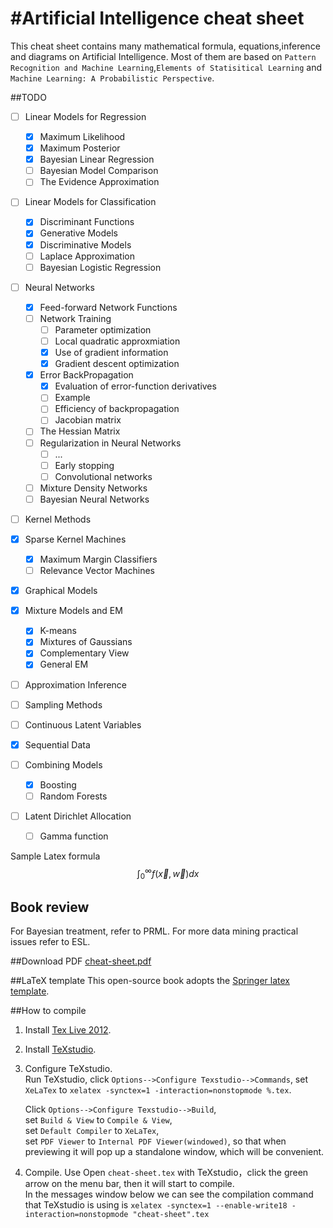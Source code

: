 #Artificial Intelligence cheat sheet
===================================

This cheat sheet contains many mathematical formula, equations,inference and diagrams on Artificial Intelligence.
Most of them are based on `Pattern Recognition and Machine Learning`,`Elements of Statisitical Learning` and `Machine Learning: A Probabilistic Perspective`.


##TODO
- [ ] Linear Models for Regression
  - [x] Maximum Likelihood
  - [x] Maximum Posterior
  - [x] Bayesian Linear Regression
  - [ ] Bayesian Model Comparison
  - [ ] The Evidence Approximation

- [ ] Linear Models for Classification
  - [x] Discriminant Functions
  - [x] Generative Models
  - [x] Discriminative Models
  - [ ] Laplace Approximation
  - [ ] Bayesian Logistic Regression

- [ ] Neural Networks
  - [x] Feed-forward Network Functions
  - [ ] Network Training 
    - [ ] Parameter optimization
    - [ ] Local quadratic approxmiation
    - [x] Use of gradient information
    - [x] Gradient descent optimization
  - [x] Error BackPropagation
    - [x] Evaluation of error-function derivatives
    - [ ] Example
    - [ ] Efficiency of backpropagation
    - [ ] Jacobian matrix
  - [ ] The Hessian Matrix
  - [ ] Regularization in Neural Networks
    - [ ] ...
    - [ ] Early stopping
    - [ ] Convolutional networks
  - [ ] Mixture Density Networks
  - [ ] Bayesian Neural Networks

- [ ] Kernel Methods

- [x] Sparse Kernel Machines
  - [x] Maximum Margin Classifiers
  - [ ] Relevance Vector Machines

- [x] Graphical Models

- [x] Mixture Models and EM
  - [x] K-means
  - [x] Mixtures of Gaussians
  - [x] Complementary View
  - [x] General EM

- [ ] Approximation Inference

- [ ] Sampling Methods

- [ ] Continuous Latent Variables

- [x] Sequential Data

- [ ] Combining Models
  - [x] Boosting
  - [ ] Random Forests

- [ ] Latent Dirichlet Allocation
  - [ ] Gamma function

Sample Latex formula $$\int_{0}^{\infty}f(\vec{x},\vec{w})dx$$

## Book review
For Bayesian treatment, refer to PRML. For more data mining practical issues refer to ESL.

##Download PDF
[cheat-sheet.pdf](https://github.com/Alexoner/ai-cheat-sheet/raw/master/cheat-sheet.pdf) 

##LaTeX template
This open-source book adopts the [Springer latex template](http://www.springer.com/authors/book+authors?SGWID=0-154102-12-970131-0).

##How to compile
1. Install [Tex Live 2012](http://www.tug.org/texlive/).
2. Install [TeXstudio](http://texstudio.sourceforge.net/).
3. Configure TeXstudio.  
    Run TeXstudio, click `Options-->Configure Texstudio-->Commands`, set `XeLaTex` to `xelatex -synctex=1 -interaction=nonstopmode %.tex`.
    
    Click `Options-->Configure Texstudio-->Build`,   
    set `Build & View` to `Compile & View`,  
    set `Default Compiler` to `XeLaTex`,  
    set `PDF Viewer` to `Internal PDF Viewer(windowed)`, so that when previewing it will pop up a standalone window, which will be convenient.
4. Compile. Use Open `cheat-sheet.tex` with TeXstudio，click the green arrow on the menu bar, then it will start to compile.  
    In the messages window below we can see the compilation command that TeXstudio is using is `xelatex -synctex=1 --enable-write18 -interaction=nonstopmode "cheat-sheet".tex`
